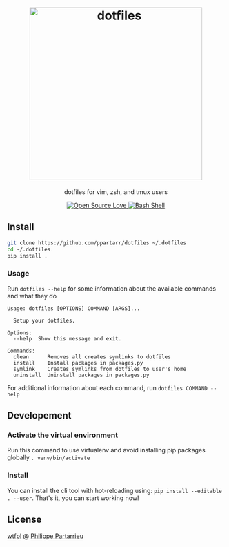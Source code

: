 <h1 align="center">
  <a target="_blank" href="https://dotfiles.github.io">
    <img src="https://dotfiles.github.io/images/dotfiles-logo.png" alt="dotfiles" width="400px">
  </a>
</h1>

<p align="center">
  dotfiles for vim, zsh, and tmux users
</p>

<div align="center">
  <a href="https://github.com/ellerbrock/open-source-badge/">
    <img alt="Open Source Love" src="https://badges.frapsoft.com/os/v1/open-source.svg?v=103" />
  </a>
  <a href="https://github.com/ellerbrock/open-source-badge/">
    <img alt="Bash Shell" src="https://badges.frapsoft.com/bash/v1/bash.png?v=103" />
  </a>
</div>

## Install
```bash
git clone https://github.com/ppartarr/dotfiles ~/.dotfiles
cd ~/.dotfiles
pip install .
```

### Usage

Run `dotfiles --help` for some information about the available commands and what they do
```
Usage: dotfiles [OPTIONS] COMMAND [ARGS]...

  Setup your dotfiles.

Options:
  --help  Show this message and exit.

Commands:
  clean      Removes all creates symlinks to dotfiles
  install    Install packages in packages.py
  symlink    Creates symlinks from dotfiles to user's home
  uninstall  Uninstall packages in packages.py
```

For additional information about each command, run `dotfiles COMMAND --help`

## Developement
###  Activate the virtual environment
Run this command to use virtualenv and avoid installing pip packages globally `. venv/bin/activate` 

### Install
You can install the cli tool with hot-reloading using: `pip install --editable . --user`. That's it, you can start working now!

## License
[wtfpl](https://github.com/ppartarr/dotfiles/blob/master/LICENSE) @ [Philippe Partarrieu](https://partarrieu.me)
